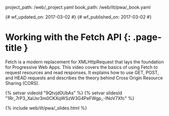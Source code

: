 project_path: /web/_project.yaml
book_path: /web/ilt/pwa/_book.yaml

{# wf_updated_on: 2017-03-02 #}
{# wf_published_on: 2017-03-02 #}

# Working with the Fetch API {: .page-title }

Fetch is a modern replacement for XMLHttpRequest that lays the foundation for
Progressive Web Apps. This video covers the basics of using Fetch to request
resources and read responses. It explains how to use GET, POST, and HEAD
requests and describes the theory behind Cross Origin Resource Sharing (CORS).

{% setvar videoId "9Qtvjd0UbAs" %}
{% setvar slidesId "1Rr_7rP3_XaUsr3m0CKXqWSzW3G4PeFWgp_-INoV7Xfc" %}

{% include web/ilt/pwa/_slides.html %}
